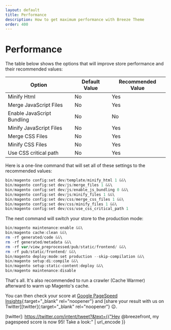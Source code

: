 ```yaml
---
layout: default
title: Performance
description: How to get maximum performance with Breeze Theme
order: 400
---
```


# Performance

The table below shows the options that will improve store performance and their
recommended values:

Option                      | Default Value | Recommended Value
----------------------------|---------------|-------------------
Minify Html                 | No            | Yes
Merge JavaScript Files      | No            | Yes
Enable JavaScript Bundling  | No            | No
Minify JavaScript Files     | No            | Yes
Merge CSS Files             | No            | Yes
Minify CSS Files            | No            | Yes
Use CSS critical path       | No            | Yes

Here is a one-line command that will set all of these settings to the recommended
values:

```powershell
bin/magento config:set dev/template/minify_html 1 &&\
bin/magento config:set dev/js/merge_files 1 &&\
bin/magento config:set dev/js/enable_js_bundling 0 &&\
bin/magento config:set dev/js/minify_files 1 &&\
bin/magento config:set dev/css/merge_css_files 1 &&\
bin/magento config:set dev/css/minify_files 1 &&\
bin/magento config:set dev/css/use_css_critical_path 1
```

The next command will switch your store to the production mode:

```powershell
bin/magento maintenance:enable &&\
bin/magento cache:clean &&\
rm -rf generated/code &&\
rm -rf generated/metadata &&\
rm -rf var/view_preprocessed/pub/static/frontend/ &&\
rm -rf pub/static/frontend/ &&\
bin/magento deploy:mode:set production --skip-compilation &&\
bin/magento setup:di:compile &&\
bin/magento setup:static-content:deploy &&\
bin/magento maintenance:disable
```

That's all. It's also recommended to run a crawler (Cache Warmer) afterward
to warm up Magento's cache.

You can then check your score at
[Google PageSpeed Insights](https://pagespeed.web.dev/){:target="_blank" rel="noopener"}
and [share your result with us on Twitter][twitter]{:target="_blank" rel="noopener"} 😉.

[twitter]: https://twitter.com/intent/tweet?&text={{"Hey @breezefront, my pagespeed score is now 95! Take a look:" | url_encode }}
